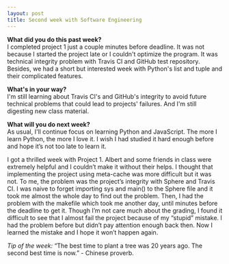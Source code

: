 ```yaml
---
layout: post
title: Second week with Software Engineering
---
```


<b>What did you do this past week?</b><br>
I completed project 1 just a couple minutes before deadline. It was not because I started the project late or I couldn't optimize the program. It was technical integrity problem with Travis CI and GitHub test repository. Besides, we had a short but interested week with Python's list and tuple and their complicated features.

<b>What's in your way?</b><br>
I'm still learning about Travis CI's and GitHub's integrity to avoid future technical problems that could lead to projects' failures. And I'm still digesting new class material.

<b>What will you do next week?</b><br>
As usual, I'll continue focus on learning Python and JavaScript. The more I learn Python, the more I love it. I wish I had studied it hard enough before and hope it’s not too late to learn it.

I got a thrilled week with Project 1. Albert and some friends in class were extremely helpful and I couldn’t make it without their helps. I thought that implementing the project using meta-cache was more difficult but it was not. To me, the problem was the project’s integrity with Sphere and Travis CI. I was naive to forget importing sys and main() to the Sphere file and it took me almost the whole day to find out the problem. Then, I had the problem with the makefile which took me another day, until minutes before the deadline to get it. Though I’m not care much about the grading, I found it difficult to see that I almost fail the project because of my “stupid” mistake. I had the problem before but didn’t pay attention enough back then. Now I learned the mistake and I hope it won’t happen again.

<i>Tip of the week: </i>“The best time to plant a tree was 20 years ago. The second best time is now.” - Chinese proverb.
